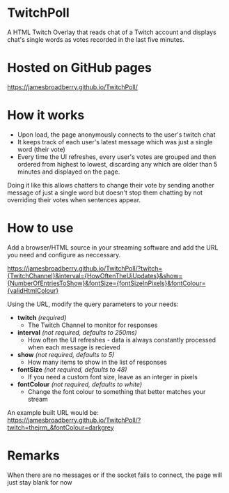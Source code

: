 # TwitchPoll

A HTML Twitch Overlay that reads chat of a Twitch account and displays chat's single words as votes recorded in the last five minutes.

# Hosted on GitHub pages

https://jamesbroadberry.github.io/TwitchPoll/

# How it works

- Upon load, the page anonymously connects to the user's twitch chat
- It keeps track of each user's latest message which was just a single word (their vote)
- Every time the UI refreshes, every user's votes are grouped and then ordered from highest to lowest, discarding any which are older than 5 minutes and displayed on the page.

Doing it like this allows chatters to change their vote by sending another message of just a single word but doesn't stop them chatting by not overriding their votes when sentences appear.

# How to use

Add a browser/HTML source in your streaming software and add the URL you need and configure as neccessary.

https://jamesbroadberry.github.io/TwitchPoll/?twitch={TwitchChannel}&interval={HowOftenTheUiUpdates}&show={NumberOfEntriesToShow}&fontSize={fontSizeInPixels}&fontColour={validHtmlColour}

Using the URL, modify the query parameters to your needs:

- **twitch** _(required)_
  - The Twitch Channel to monitor for responses
- **interval** _(not required, defaults to 250ms)_
  - How often the UI refreshes - data is always constantly processed when each message is recieved
- **show** _(not required, defaults to 5)_
  - How many items to show in the list of responses
- **fontSize** _(not required, defaults to 48)_
  - If you need a custom font size, leave as an integer in pixels
- **fontColour** _(not required, defaults to white)_
  - Change the font colour to something that better matches your stream

An example built URL would be:
https://jamesbroadberry.github.io/TwitchPoll/?twitch=thejrm_&fontColour=darkgrey

# Remarks

When there are no messages or if the socket fails to connect, the page will just stay blank for now
